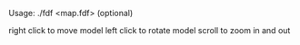 Usage:
  ./fdf <map.fdf> <type> (optional)

right click to move model
left click to rotate model
scroll to zoom in and out
